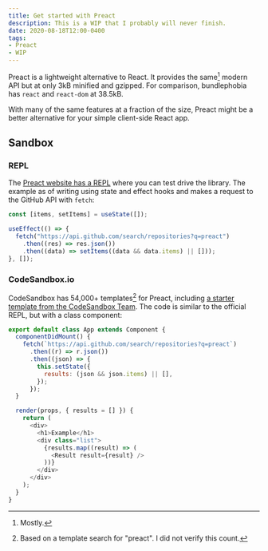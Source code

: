 ```yaml
---
title: Get started with Preact
description: This is a WIP that I probably will never finish.
date: 2020-08-18T12:00-0400
tags:
- Preact
- WIP
---
```


Preact is a lightweight alternative to React. It provides the same[^1] modern
API but at only 3kB minified and gzipped. For comparison, bundlephobia has
`react` and `react-dom` at 38.5kB.

With many of the same features at a fraction of the size, Preact might be a
better alternative for your simple client-side React app.

## Sandbox

### REPL

The [Preact website has a REPL](https://preactjs.com/repl) where you can test
drive the library. The example as of writing using state and effect hooks and
makes a request to the GitHub API with `fetch`:

```js
const [items, setItems] = useState([]);

useEffect(() => {
  fetch("https://api.github.com/search/repositories?q=preact")
    .then((res) => res.json())
    .then((data) => setItems((data && data.items) || []));
}, []);
```

### CodeSandbox.io

CodeSandbox has 54,000+ templates[^2] for Preact, including
[a starter template from the CodeSandbox Team](https://codesandbox.io/s/preact-preact).
The code is similar to the official REPL, but with a class component:

```js
export default class App extends Component {
  componentDidMount() {
    fetch(`https://api.github.com/search/repositories?q=preact`)
      .then((r) => r.json())
      .then((json) => {
        this.setState({
          results: (json && json.items) || [],
        });
      });
  }

  render(props, { results = [] }) {
    return (
      <div>
        <h1>Example</h1>
        <div class="list">
          {results.map((result) => (
            <Result result={result} />
          ))}
        </div>
      </div>
    );
  }
}
```

[^1]: Mostly.
[^2]: Based on a template search for "preact". I did not verify this count.
